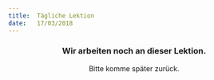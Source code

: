```yaml
---
title:  Tägliche Lektion
date:   17/03/2018
---
```


### <center>Wir arbeiten noch an dieser Lektion.</center>
<center>Bitte komme später zurück.</center>